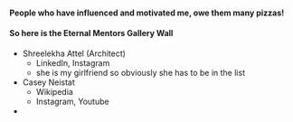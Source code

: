 #### People who have influenced and motivated me, owe them many pizzas!
#### So here is the Eternal Mentors Gallery Wall 

- Shreelekha Attel (Architect)
	- LinkedIn, Instagram 
	- she is my girlfriend so obviously she has to be in the list 
- Casey Neistat
	- Wikipedia
	- Instagram, Youtube
 - 

<!--stackedit_data:
eyJoaXN0b3J5IjpbMTQxMTMwMTE4LDIwODQwOTEzNDFdfQ==
-->